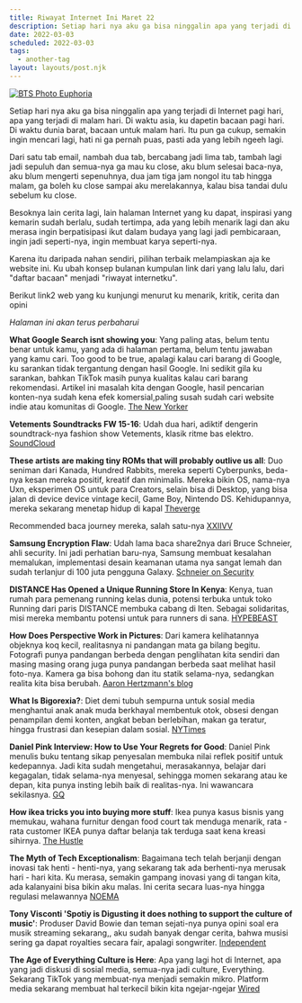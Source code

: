 ```yaml
---
title: Riwayat Internet Ini Maret 22
description: Setiap hari nya aku ga bisa ninggalin apa yang terjadi di Internet pagi hari
date: 2022-03-03
scheduled: 2022-03-03
tags:
  - another-tag
layout: layouts/post.njk
---
```


[![BTS Photo Euphoria](https://images.are.na/eyJidWNrZXQiOiJhcmVuYV9pbWFnZXMiLCJrZXkiOiIxNTUwMDczNy9vcmlnaW5hbF9jNTVhN2RjOTVhMzI5ZTQ5MjIxZjYwNGY1NDNjODJmZS5qcGciLCJlZGl0cyI6eyJyZXNpemUiOnsid2lkdGgiOjIwMDAsImhlaWdodCI6MjAwMCwid2l0aG91dEVubGFyZ2VtZW50Ijp0cnVlfSwianBlZyI6eyJxdWFsaXR5Ijo5NX0sInJvdGF0ZSI6bnVsbH19 "Maude Apatow Photo by Eddy Chen")](https://i-d.vice.com/en_uk/article/wxd78y/euphoria-bts-photos-eddy-chen)

Setiap hari nya aku ga bisa ninggalin apa yang terjadi di Internet pagi hari, apa yang terjadi di malam hari. Di waktu asia, ku dapetin bacaan pagi hari. Di waktu dunia barat, bacaan untuk malam hari. Itu pun ga cukup, semakin ingin mencari lagi, hati ni ga pernah puas, pasti ada yang lebih ngeeh lagi. 

Dari satu tab email, nambah dua tab, bercabang jadi lima tab, tambah lagi jadi sepuluh dan semua-nya ga mau ku close, aku blum selesai baca-nya, aku blum mengerti sepenuhnya, dua jam tiga jam nongol itu tab hingga malam, ga boleh ku close sampai aku merelakannya, kalau bisa tandai dulu sebelum ku close.

Besoknya lain cerita lagi, lain halaman Internet yang ku dapat, inspirasi yang kemarin sudah berlalu, sudah tertimpa, ada yang lebih menarik lagi dan aku merasa ingin berpatisipasi ikut dalam budaya yang lagi jadi pembicaraan, ingin jadi seperti-nya, ingin membuat karya seperti-nya.

Karena itu daripada nahan sendiri, pilihan terbaik melampiaskan aja ke website ini. Ku ubah konsep bulanan kumpulan link dari yang lalu lalu, dari "daftar bacaan" menjadi "riwayat internetku". 

Berikut link2 web yang ku kunjungi menurut ku menarik, kritik, cerita dan opini

*Halaman ini akan terus perbaharui*

**What Google Search isnt showing you**: Yang paling atas, belum tentu benar untuk kamu, yang ada di halaman pertama, belum tentu jawaban yang kamu cari. Too good to be true, apalagi kalau cari barang di Google, ku sarankan tidak tergantung dengan hasil Google. Ini sedikit gila ku sarankan, bahkan TikTok masih punya kualitas kalau cari barang rekomendasi. Artikel ini masalah kita dengan Google, hasil pencarian konten-nya sudah kena efek komersial,paling susah sudah cari website indie atau komunitas di Google. [The New Yorker](https://www.newyorker.com/culture/infinite-scroll/what-google-search-isnt-showing-you)

**Vetements Soundtracks FW 15-16**: Udah dua hari, adiktif dengerin soundtrack-nya fashion show Vetements, klasik ritme bas elektro. [SoundCloud](https://soundcloud.com/luca-oliveri-295984769/vetements-fw15-16)

**These artists are making tiny ROMs that will probably outlive us all**: Duo seniman dari Kanada, Hundred Rabbits, mereka seperti Cyberpunks, beda-nya kesan mereka positif, kreatif dan minimalis. Mereka bikin OS, nama-nya Uxn, eksperimen OS untuk para Creators, selain bisa di Desktop, yang bisa jalan di device device vintage kecil, Game Boy, Nintendo DS. Kehidupannya, mereka sekarang menetap hidup di kapal [Theverge](https://www.theverge.com/22935074/hundred-rabbits-uxn-roms-preservation)

Recommended baca journey mereka, salah satu-nya [XXIIVV](https://wiki.xxiivv.com)


**Samsung Encryption Flaw**: Udah lama baca share2nya dari Bruce Schneier, ahli security. Ini jadi perhatian baru-nya, Samsung membuat kesalahan memalukan, implementasi desain keamanan utama nya sangat lemah dan sudah terlanjur di 100 juta pengguna Galaxy. [Schneier on Security](https://www.schneier.com/blog/archives/2022/03/samsung-encryption-flaw.html)

**DISTANCE Has Opened a Unique Running Store In Kenya**: Kenya, tuan rumah para pemenang running kelas dunia, potensi terbuka untuk toko Running dari paris DISTANCE membuka cabang di Iten. Sebagai solidaritas, misi mereka membantu potensi untuk para runners di sana. [HYPEBEAST](https://hypebeast.com/2022/3/distance-store-iten-kenya-project-running-asics-on-running-information)

**How Does Perspective Work in Pictures**: Dari kamera kelihatannya objeknya koq kecil, realitasnya ni pandangan mata ga bilang begitu. Fotografi punya pandangan berbeda dengan penglihatan kita sendiri dan masing masing orang juga punya pandangan berbeda saat melihat hasil foto-nya. Kamera ga bisa bohong dan itu statik selama-nya, sedangkan realita kita bisa berubah. [Aaron Hertzmann's blog](https://aaronhertzmann.com/2022/02/28/how-does-perspective-work.html)

**What Is Bigorexia?**: Diet demi tubuh sempurna untuk sosial media menghantui anak anak muda berkhayal membentuk otok, obsesi dengan penampilan demi konten, angkat beban berlebihan, makan ga teratur, hingga frustrasi dan kesepian dalam sosial. [NYTimes](https://www.nytimes.com/2022/03/05/style/teen-bodybuilding-bigorexia-tiktok.html)

**Daniel Pink Interview: How to Use Your Regrets for Good**: Daniel Pink menulis buku tentang sikap penyesalan membuka nilai reflek positif untuk kedepannya. Jadi kita sudah mengetahui, merasakannya, belajar dari kegagalan, tidak selama-nya menyesal, sehingga momen sekarang atau ke depan, kita punya insting lebih baik di realitas-nya. Ini wawancara sekilasnya. [GQ](https://www.gq.com/story/daniel-pink-the-power-of-regret)

**How ikea tricks you into buying more stuff**: Ikea punya kasus bisnis yang memukau, wahana furnitur dengan food court tak menduga menarik, rata - rata customer IKEA punya daftar belanja tak terduga saat kena kreasi sihirnya.  [The Hustle](https://thehustle.co/how-ikea-tricks-you-into-buying-more-stuff/)


**The Myth of Tech Exceptionalism**: Bagaimana tech telah berjanji dengan inovasi tak henti - henti-nya, yang sekarang tak ada berhenti-nya merusak hari - hari kita. Ku merasa, semakin gampang inovasi yang di tangan kita, ada kalanyaini bisa bikin aku malas. Ini cerita secara luas-nya hingga regulasi melawannya [NOEMA](https://www.noemamag.com/the-myth-of-tech-exceptionalism/?mc_cid=014285a119&mc_eid=f9f32708e6)

**Tony Visconti 'Spotiy is Digusting it does nothing to support the culture of music'**: Produser David Bowie dan teman sejati-nya punya opini soal era musik streaming sekarang,, aku sudah banyak dengar cerita, bahwa musisi sering ga dapat royalties secara fair, apalagi songwriter. [Independent](https://www.independent.co.uk/arts-entertainment/music/features/tony-visconti-interview-bowie-spotify-tour-b2023090.html)

**The Age of Everything Culture is Here**: Apa yang lagi hot di Internet, apa yang jadi diskusi di sosial media, semua-nya jadi culture, Everything. Sekarang TikTok yang membuat-nya menjadi semakin mikro. Platform media sekarang membuat hal terkecil bikin kita ngejar-ngejar [Wired](https://www.wired.com/story/era-of-everything-culture/)